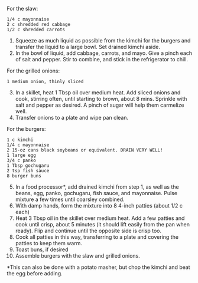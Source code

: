 For the slaw:

    1/4 c mayonnaise
    2 c shredded red cabbage
    1/2 c shredded carrots
    
1. Squeeze as much liquid as possible from the kimchi for the burgers and transfer the liquid to a large bowl. Set drained kimchi aside.
2. In the bowl of liquid, add cabbage, carrots, and mayo. Give a pinch each of salt and pepper. Stir to combine, and stick in the refrigerator to chill.

For the grilled onions:

    1 medium onion, thinly sliced
    
3. In a skillet, heat 1 Tbsp oil over medium heat. Add sliced onions and cook, stirring often, until starting to brown, about 8 mins. Sprinkle with salt and pepper as desired. A pinch of sugar will help them carmelize well.
4. Transfer onions to a plate and wipe pan clean.
   
For the burgers:

    1 c kimchi
    1/4 c mayonnaise
    2 15-oz cans black soybeans or equivalent. DRAIN VERY WELL!
    1 large egg
    3/4 c panko
    1 Tbsp gochugaru
    2 tsp fish sauce
    8 burger buns

5. In a food processor*, add drained kimchi from step 1, as well as the beans, egg, panko, gochugaru, fish sauce, and mayonnaise. Pulse mixture a few times until coarsley combined. 
6. With damp hands, form the mixture into 8 4-inch patties (about 1/2 c each)
7. Heat 3 Tbsp oil in the skillet over medium heat. Add a few patties and cook until crisp, about 5 minutes (it should lift easily from the pan when ready). Flip and continue until the opposite side is crisp too.
8. Cook all patties in this way, transferring to a plate and covering the patties to keep them warm.
9. Toast buns, if desired
10. Assemble burgers with the slaw and grilled onions.

    
*This can also be done with a potato masher, but chop the kimchi and beat the egg before adding.
